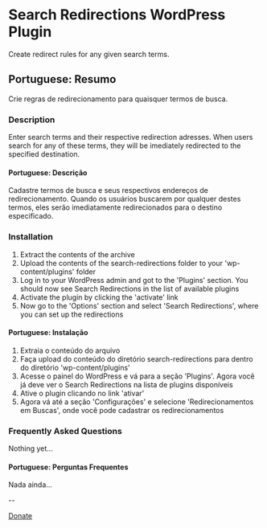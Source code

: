 # Search Redirections WordPress Plugin

Create redirect rules for any given search terms.

## Portuguese: Resumo

Crie regras de redirecionamento para quaisquer termos de busca.


### Description

Enter search terms and their respective redirection adresses. When users search for any of these terms, they will be imediately redirected to the specified destination.

#### Portuguese: Descrição
Cadastre termos de busca e seus respectivos endereços de redirecionamento. Quando os usuários buscarem por qualquer destes termos, eles serão imediatamente redirecionados para o destino especificado.

### Installation

1. Extract the contents of the archive
2. Upload the contents of the search-redirections folder to your 'wp-content/plugins' folder
3. Log in to your WordPress admin and got to the 'Plugins' section. You should now see Search Redirections in the list of available plugins
4. Activate the plugin by clicking the 'activate' link
5. Now go to the 'Options' section and select 'Search Redirections', where you can set up the redirections

#### Portuguese: Instalação
1. Extraia o conteúdo do arquivo
2. Faça upload do conteúdo do diretório search-redirections para dentro do diretório 'wp-content/plugins'
3. Acesse o painel do WordPress e vá para a seção 'Plugins'. Agora você já deve ver o Search Redirections na lista de plugins disponíveis
4. Ative o plugin clicando no link 'ativar'
5. Agora vá até a seção 'Configurações' e selecione 'Redirecionamentos em Buscas', onde você pode cadastrar os redirecionamentos

### Frequently Asked Questions

Nothing yet...

#### Portuguese: Perguntas Frequentes

Nada ainda...

--

[Donate](https://www.paypal.com/cgi-bin/webscr?cmd=_donations&business=ederson@gmail.com&lc=BR&currency_code=BRL&item_name=Search%20Redirections%20Wordpress%20Plugin)
